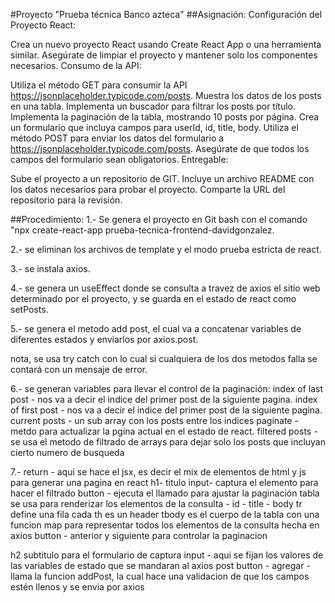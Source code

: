 #Proyecto "Prueba técnica Banco azteca"
##Asignación:
Configuración del Proyecto React:

Crea un nuevo proyecto React usando Create React App o una herramienta similar.
Asegúrate de limpiar el proyecto y mantener solo los componentes necesarios.
Consumo de la API:

Utiliza el método GET para consumir la API https://jsonplaceholder.typicode.com/posts.
Muestra los datos de los posts en una tabla.
Implementa un buscador para filtrar los posts por título.
Implementa la paginación de la tabla, mostrando 10 posts por página.
Crea un formulario que incluya campos para userId, id, title, body.
Utiliza el método POST para enviar los datos del formulario a https://jsonplaceholder.typicode.com/posts. Asegúrate de que todos los campos del formulario sean obligatorios.
Entregable:

Sube el proyecto a un repositorio de GIT.
Incluye un archivo README con los datos necesarios para probar el proyecto.
Comparte la URL del repositorio para la revisión.

##Procedimiento:
1.- Se genera el proyecto en Git bash con el comando "npx create-react-app prueba-tecnica-frontend-davidgonzalez.

2.- se eliminan los archivos de template y el modo prueba estricta de react.

3.- se instala axios.

4.- se genera un useEffect donde se consulta a travez de axios el sitio web determinado por el proyecto, y se guarda en el estado de react como setPosts.

5.- se genera el metodo add post, el cual va a concatenar variables de diferentes estados y enviarlos por axios.post.

nota, se usa try catch con lo cual si cualquiera de los dos metodos falla se contará con un mensaje de error.

6.- se generan variables para llevar el control de la paginación:
index of last post - nos va a decir el indice del primer post de la siguiente pagina.
index of first post - nos va a decir el indice del primer post de la siguiente pagina.
current posts - un sub array con los posts entre los indices
paginate - metdo para actualizar la pgina actual en el estado de react.
filtered posts - se usa el metodo de filtrado de arrays para dejar solo los posts que incluyan cierto numero de busqueda

7.- return - aqui se hace el jsx, es decir el mix de elementos de html y js para generar una pagina en react
h1- titulo
input- captura el elemento para hacer el filtrado
button - ejecuta el llamado para ajustar la paginación
tabla se usa para renderizar los elementos de la consulta - id - title -
body
tr define una fila cada th es un header
tbody es el cuerpo de la tabla con una funcion map para representar todos los elementos de la consulta hecha en axios
button - anterior y siguiente para controlar la paginacion

h2 subtitulo para el formulario de captura
input - aqui se fijan los valores de las variables de estado que se mandaran al axios post
button - agregar - llama la funcion addPost, la cual hace una validacion de que los campos estén llenos y se envia por axios

